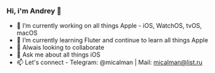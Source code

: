 ### Hi, i'm Andrey 👋

- 🔭 I’m currently working on all things Apple - iOS, WatchOS, tvOS, macOS
- 🌱 I’m currently learning Fluter and continue to learn all things Apple
- 👯 Alwais looking to collaborate
- 💬 Ask me about all things iOS
- 📫 Let's connect - Telegram: @micalman | Mail: micalman@list.ru
<!--
**micalman-bit/micalman-bit** is a ✨ _special_ ✨ repository because its `README.md` (this file) appears on your GitHub profile.

Here are some ideas to get you started:

- 🔭 I’m currently working on ...
- 🌱 I’m currently learning ...
- 👯 I’m looking to collaborate on ...
- 🤔 I’m looking for help with ...
- 💬 Ask me about ...
- 📫 How to reach me: ...
- 😄 Pronouns: ...
- ⚡ Fun fact: ...
-->
